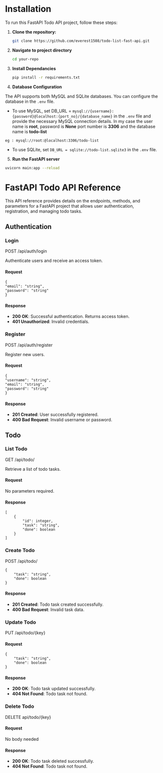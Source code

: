 # Installation

To run this FastAPI Todo API project, follow these steps:

1. **Clone the repository:**

   ```bash
   git clone https://github.com/everest1508/todo-list-fast-api.git
   ```

2. **Navigate to project directory**

    ```bash
    cd your-repo
    ```

3. **Install Dependancies**

    ```bash
    pip install -r requirements.txt
    ```

4. **Database Configuration**

The API supports both MySQL and SQLite databases. You can configure the database in the `.env` file.

* To use MySQL, set
  DB_URL = `mysql://{username}:{password}@localhost:{port_no}/{database_name}`
  in the `.env` file and provide the necessary MySQL connection details. In my case the user name is **root**, password is **None** port number is  **3306** and the database name is  **todo-list**

```
eg : mysql://root:@localhost:3306/todo-list
```

* To use SQLite, set `DB_URL = sqlite://todo-list.sqlite3` in the `.env` file.

5. **Run the FastAPI server**

```bash
uvicorn main:app --reload
```


# FastAPI Todo API Reference

This API reference provides details on the endpoints, methods, and parameters for a FastAPI project that allows user authentication, registration, and managing todo tasks.

## Authentication

### Login

POST /api/auth/login

Authenticate users and receive an access token.

#### Request

```
{
"email": "string",
"password": "string"
}
```

#### Response

- **200 OK**: Successful authentication. Returns access token.
- **401 Unauthorized**: Invalid credentials.

### Register

POST /api/auth/register

Register new users.

#### Request

```
{
"username": "string",
"email": "string",
"password": "string"
}
```

#### Response

- **201 Created**: User successfully registered.
- **400 Bad Request**: Invalid username or password.

## Todo

### List Todo

GET /api/todo/

Retrieve a list of todo tasks.

#### Request

No parameters required.

#### Response

```
[
    {
        "id": integer,
        "task": "string",
        "done": boolean
    }
]
```

### Create Todo

POST /api/todo/

```
{
    "task": "string",
    "done": boolean
}
```

#### Response

- **201 Created**: Todo task created successfully.
- **400 Bad Request**: Invalid task data.

### Update Todo

PUT /api/todo/{key}

#### Request

```
{
    "task": "string",
    "done": boolean
}
```

#### Response

- **200 OK**: Todo task updated successfully.
- **404 Not Found**: Todo task not found.

### Delete Todo

DELETE api/todo/{key}

#### Request

No body needed

#### Response

- **200 OK**: Todo task deleted successfully.
- **404 Not Found**: Todo task not found.

